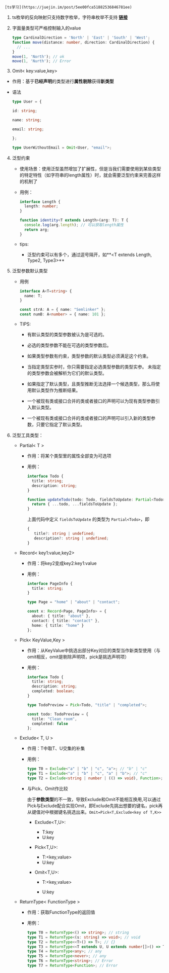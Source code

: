 	[ts学习](https://juejin.im/post/5ee00fca51882536846781ee)

1. ts枚举的反向映射只支持数字枚举，字符串枚举不支持  [**链接**](https://juejin.im/post/5edd8ad8f265da76fc45362c#heading-8)

2. 字面量类型可严格控制输入的value

   ```typescript
   type CardinalDirection = 'North' | 'East' | 'South' | 'West';
   function move(distance: number, direction: CardinalDirection) {
     // ...
   }
   move(1, 'North'); // ok
   move(1, 'Nurth'); // Error
   ```

   

3. Omit< key:value,key>

* 作用：基于**已经声明**的类型进行**属性剔除**获得**新类型**

* 语法

  ```typescript
  type User = {
  
  id: string;
  
  name: string;
  
  email: string;
  
  };
  
  type UserWithoutEmail = Omit<User, "email">;
  ```

4. 泛型约束

   * 使用场景：使用泛型虽然增加了扩展性，但是当我们需要使用到某些类型的特定特性（如字符串的length属性）时，就会需要泛型约束来完善这样的机制了

   * 用例：

     ```typescript
     interface Length {
       length: number;
     }
     
     function identity<T extends Length>(arg: T): T {
       console.log(arg.length); // 可以获取length属性
       return arg;
     }
     ```

   * tips:
     
     * 泛型约束可以有多个，通过逗号隔开，如**<T extends Length, Type2, Type3>**

5. 泛型参数默认类型

   * 用例 

     ```typescript
     interface A<T=string> {
       name: T;
     }
     
     const strA: A = { name: "Semlinker" };
     const numB: A<number> = { name: 101 };
     ```

   * TIPS:

     * 有默认类型的类型参数被认为是可选的。

     * 必选的类型参数不能在可选的类型参数后。

     * 如果类型参数有约束，类型参数的默认类型必须满足这个约束。

     * 当指定类型实参时，你只需要指定必选类型参数的类型实参。 未指定的类型参数会被解析为它们的默认类型。

     * 如果指定了默认类型，且类型推断无法选择一个候选类型，那么将使用默认类型作为推断结果。

     * 一个被现有类或接口合并的类或者接口的声明可以为现有类型参数引入默认类型。

     * 一个被现有类或接口合并的类或者接口的声明可以引入新的类型参数，只要它指定了默认类型。

6. 泛型工具类型：

   * Partial< T >

     * 作用：将某个类型里的属性全部变为可选项

     * 用例：

       ```typescript
       interface Todo {
         title: string;
         description: string;
       }
       
       function updateTodo(todo: Todo, fieldsToUpdate: Partial<Todo>) {
         return { ...todo, ...fieldsToUpdate };
       }
       ```

       上面代码中定义 `fieldsToUpdate` 的类型为 `Partial<Todo>`，即

       ```typescript
       {
          title?: string | undefined;
          description?: string | undefined;
       }
       ```


   * Record< key1:value,key2>

     * 作用：将key2变成key2:key1:value

     * 用例：

       ```typescript
       interface PageInfo {
         title: string;
       }
       
       type Page = "home" | "about" | "contact";
       
       const x: Record<Page, PageInfo> = {
         about: { title: "about" },
         contact: { title: "contact" },
         home: { title: "home" }
       };
       ```

   * Pick< KeyValue,Key >

     * 作用：从KeyValue中挑选出部分Key对应的类型当作新类型使用（与omit相反，omit是剔除声明项，pick是挑选声明项）

     * 用例：

       ```typescript
       interface Todo {
         title: string;
         description: string;
         completed: boolean;
       }
       
       type TodoPreview = Pick<Todo, "title" | "completed">;
       
       const todo: TodoPreview = {
         title: "Clean room",
         completed: false
       };
       ```

   * Exclude< T, U >

     * 作用：T中取T、U交集的补集

     * 用例：

       ```typescript
       type T0 = Exclude<"a" | "b" | "c", "a">; // "b" | "c"
       type T1 = Exclude<"a" | "b" | "c", "a" | "b">; // "c"
       type T2 = Exclude<string | number | (() => void), Function>; // string | number
       ```

     * 与Pick、Omit作比较

       由于**参数类型**的不一致，导致Exclude和Omit不能相互换用,可以通过Pick与Exclude配合实现Omit，即Exclude先挑出想要的键名，pick再从键值对中根据键名挑选出来。`Omit=Pick<T,Exclude<key of T,K>>`

       * Exclude<T,U>:
         * T:key
         * U:key

       * Pick<T,U>:
         * T:<key,value>
         * U:key

       * Omit<T,U>:

         * T:<key,value>

         * U:key

   * ReturnType< FunctionType >

     * 作用：获取FunctionType的返回值

     * 用例：

       ```typescript
       type T0 = ReturnType<() => string>; // string
       type T1 = ReturnType<(s: string) => void>; // void
       type T2 = ReturnType<<T>() => T>; // {}
       type T3 = ReturnType<<T extends U, U extends number[]>() => T>; // number[]
       type T4 = ReturnType<any>; // any
       type T5 = ReturnType<never>; // any
       type T6 = ReturnType<string>; // Error
       type T7 = ReturnType<Function>; // Error
       ```

   